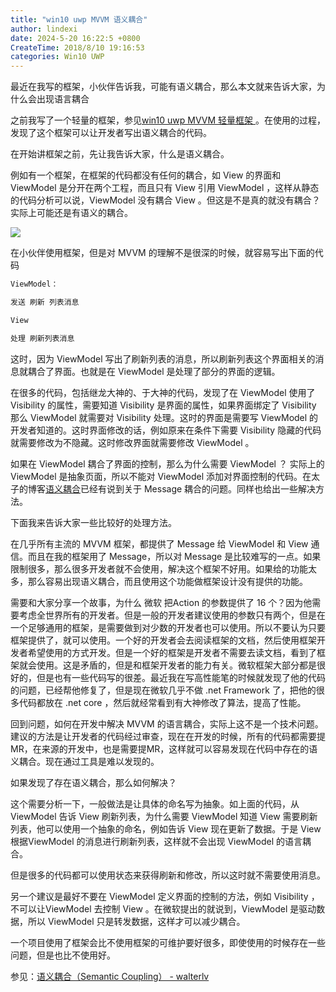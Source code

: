 ```yaml
---
title: "win10 uwp MVVM 语义耦合"
author: lindexi
date: 2024-5-20 16:22:5 +0800
CreateTime: 2018/8/10 19:16:53
categories: Win10 UWP
---
```


最近在我写的框架，小伙伴告诉我，可能有语义耦合，那么本文就来告诉大家，为什么会出现语言耦合

<!--more-->


<!-- CreateTime:2018/8/10 19:16:53 -->

<!-- csdn -->

之前我写了一个轻量的框架，参见[win10 uwp MVVM 轻量框架 ](https://lindexi.oschina.io/lindexi/post/win10-uwp-MVVM-%E8%BD%BB%E9%87%8F%E6%A1%86%E6%9E%B6.html )。在使用的过程，发现了这个框架可以让开发者写出语义耦合的代码。

在开始讲框架之前，先让我告诉大家，什么是语义耦合。

例如有一个框架，在框架的代码都没有任何的耦合，如 View 的界面和 ViewModel 是分开在两个工程，而且只有 View 引用 ViewModel  ，这样从静态的代码分析可以说，ViewModel 没有耦合 View 。但这是不是真的就没有耦合？实际上可能还是有语义的耦合。

![](http://image.acmx.xyz/34fdad35-5dfe-a75b-2b4b-8c5e313038e2%2F20182910446.jpg)

在小伙伴使用框架，但是对 MVVM 的理解不是很深的时候，就容易写出下面的代码

```csharp
ViewModel：

发送 刷新 列表消息

View 

处理 刷新列表消息
```

这时，因为 ViewModel 写出了刷新列表的消息，所以刷新列表这个界面相关的消息就耦合了界面。也就是在 ViewModel 是处理了部分的界面的逻辑。

在很多的代码，包括继龙大神的、于大神的代码，发现了在 ViewModel 使用了 Visibility 的属性，需要知道 Visibility 是界面的属性，如果界面绑定了 Visibility 那么 ViewModel 就需要对 Visibility 处理。这时的界面是需要写 ViewModel 的开发者知道的。这时界面修改的话，例如原来在条件下需要 Visibility 隐藏的代码就需要修改为不隐藏。这时修改界面就需要修改 ViewModel 。

如果在 ViewModel 耦合了界面的控制，那么为什么需要 ViewModel ？ 实际上的 ViewModel 是抽象页面，所以不能对 ViewModel 添加对界面控制的代码。在太子的博客[语义耦合](https://walterlv.github.io/post/semantic-coupling.html )已经有说到关于 Message 耦合的问题。同样也给出一些解决方法。

下面我来告诉大家一些比较好的处理方法。

在几乎所有主流的 MVVM 框架，都提供了 Message 给 ViewModel 和 View 通信。而且在我的框架用了 Message，所以对 Message 是比较难写的一点。如果限制很多，那么很多开发者就不会使用，解决这个框架不好用。如果给的功能太多，那么容易出现语义耦合，而且使用这个功能做框架设计没有提供的功能。

需要和大家分享一个故事，为什么 微软 把Action 的参数提供了 16 个？因为他需要考虑全世界所有的开发者。但是一般的开发者建议使用的参数只有两个，但是在一个足够通用的框架，是需要做到对少数的开发者也可以使用。所以不要认为只要框架提供了，就可以使用。一个好的开发者会去阅读框架的文档，然后使用框架开发者希望使用的方式开发。但是一个好的框架是开发者不需要去读文档，看到了框架就会使用。这是矛盾的，但是和框架开发者的能力有关。微软框架大部分都是很好的，但是也有一些代码写的很差。最近我在写高性能笔的时候就发现了他的代码的问题，已经帮他修复了，但是现在微软几乎不做 .net Framework 了，把他的很多代码都放在 .net core ，然后就经常看到有大神修改了算法，提高了性能。

回到问题，如何在开发中解决 MVVM 的语言耦合，实际上这不是一个技术问题。建议的方法是让开发者的代码经过审查，现在在开发的时候，所有的代码都需要提MR，在来源的开发中，也是需要提MR，这样就可以容易发现在代码中存在的语义耦合。现在通过工具是难以发现的。

如果发现了存在语义耦合，那么如何解决？

这个需要分析一下，一般做法是让具体的命名写为抽象。如上面的代码，从ViewModel 告诉 View 刷新列表，为什么需要 ViewModel 知道 View 需要刷新列表，他可以使用一个抽象的命名，例如告诉 View 现在更新了数据。于是 View 根据ViewModel 的消息进行刷新列表，这样就不会出现 ViewModel 的语言耦合。

但是很多的代码都可以使用状态来获得刷新和修改，所以这时就不需要使用消息。

另一个建议是最好不要在 ViewModel 定义界面的控制的方法，例如 Visibility ，不可以让ViewModel 去控制 View 。在微软提出的就说到，ViewModel 是驱动数据，所以 ViewModel 只是转发数据，这样才可以减少耦合。

一个项目使用了框架会比不使用框架的可维护要好很多，即使使用的时候存在一些问题，但是也比不使用好。

参见：[语义耦合（Semantic Coupling） - walterlv](https://walterlv.github.io/post/semantic-coupling.html )

